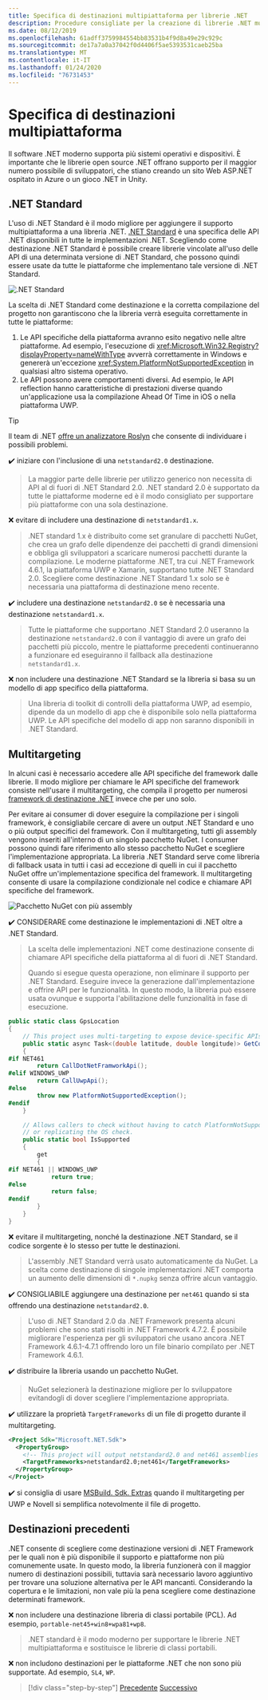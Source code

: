 ```yaml
---
title: Specifica di destinazioni multipiattaforma per librerie .NET
description: Procedure consigliate per la creazione di librerie .NET multipiattaforma.
ms.date: 08/12/2019
ms.openlocfilehash: 61adff3759984554bb83531b4f9d8a49e29c929c
ms.sourcegitcommit: de17a7a0a37042f0d4406f5ae5393531caeb25ba
ms.translationtype: MT
ms.contentlocale: it-IT
ms.lasthandoff: 01/24/2020
ms.locfileid: "76731453"
---
```

# <a name="cross-platform-targeting"></a>Specifica di destinazioni multipiattaforma

Il software .NET moderno supporta più sistemi operativi e dispositivi. È importante che le librerie open source .NET offrano supporto per il maggior numero possibile di sviluppatori, che stiano creando un sito Web ASP.NET ospitato in Azure o un gioco .NET in Unity.

## <a name="net-standard"></a>.NET Standard

L'uso di .NET Standard è il modo migliore per aggiungere il supporto multipiattaforma a una libreria .NET. [.NET Standard](../net-standard.md) è una specifica delle API .NET disponibili in tutte le implementazioni .NET. Scegliendo come destinazione .NET Standard è possibile creare librerie vincolate all'uso delle API di una determinata versione di .NET Standard, che possono quindi essere usate da tutte le piattaforme che implementano tale versione di .NET Standard.

![.NET Standard](./media/cross-platform-targeting/platforms-netstandard.png ".NET Standard")

La scelta di .NET Standard come destinazione e la corretta compilazione del progetto non garantiscono che la libreria verrà eseguita correttamente in tutte le piattaforme:

1. Le API specifiche della piattaforma avranno esito negativo nelle altre piattaforme. Ad esempio, l'esecuzione di <xref:Microsoft.Win32.Registry?displayProperty=nameWithType> avverrà correttamente in Windows e genererà un'eccezione <xref:System.PlatformNotSupportedException> in qualsiasi altro sistema operativo.
2. Le API possono avere comportamenti diversi. Ad esempio, le API reflection hanno caratteristiche di prestazioni diverse quando un'applicazione usa la compilazione Ahead Of Time in iOS o nella piattaforma UWP.

> [!TIP]
> Il team di .NET [offre un analizzatore Roslyn](../analyzers/api-analyzer.md) che consente di individuare i possibili problemi.

✔️ iniziare con l'inclusione di una `netstandard2.0` destinazione.

> La maggior parte delle librerie per utilizzo generico non necessita di API al di fuori di .NET Standard 2.0. .NET standard 2.0 è supportato da tutte le piattaforme moderne ed è il modo consigliato per supportare più piattaforme con una sola destinazione.

❌ evitare di includere una destinazione di `netstandard1.x`.

> .NET standard 1.x è distribuito come set granulare di pacchetti NuGet, che crea un grafo delle dipendenze dei pacchetti di grandi dimensioni e obbliga gli sviluppatori a scaricare numerosi pacchetti durante la compilazione. Le moderne piattaforme .NET, tra cui .NET Framework 4.6.1, la piattaforma UWP e Xamarin, supportano tutte .NET Standard 2.0. Scegliere come destinazione .NET Standard 1.x solo se è necessaria una piattaforma di destinazione meno recente.

✔️ includere una destinazione `netstandard2.0` se è necessaria una destinazione `netstandard1.x`.

> Tutte le piattaforme che supportano .NET Standard 2.0 useranno la destinazione `netstandard2.0` con il vantaggio di avere un grafo dei pacchetti più piccolo, mentre le piattaforme precedenti continueranno a funzionare ed eseguiranno il fallback alla destinazione `netstandard1.x`.

❌ non includere una destinazione .NET Standard se la libreria si basa su un modello di app specifico della piattaforma.

> Una libreria di toolkit di controlli della piattaforma UWP, ad esempio, dipende da un modello di app che è disponibile solo nella piattaforma UWP. Le API specifiche del modello di app non saranno disponibili in .NET Standard.

## <a name="multi-targeting"></a>Multitargeting

In alcuni casi è necessario accedere alle API specifiche del framework dalle librerie. Il modo migliore per chiamare le API specifiche del framework consiste nell'usare il multitargeting, che compila il progetto per numerosi [framework di destinazione .NET](../frameworks.md) invece che per uno solo.

Per evitare ai consumer di dover eseguire la compilazione per i singoli framework, è consigliabile cercare di avere un output .NET Standard e uno o più output specifici del framework. Con il multitargeting, tutti gli assembly vengono inseriti all'interno di un singolo pacchetto NuGet. I consumer possono quindi fare riferimento allo stesso pacchetto NuGet e scegliere l'implementazione appropriata. La libreria .NET Standard serve come libreria di fallback usata in tutti i casi ad eccezione di quelli in cui il pacchetto NuGet offre un'implementazione specifica del framework. Il multitargeting consente di usare la compilazione condizionale nel codice e chiamare API specifiche del framework.

![Pacchetto NuGet con più assembly](./media/cross-platform-targeting/nuget-package-multiple-assemblies.png "Pacchetto NuGet con più assembly")

✔️ CONSIDERARE come destinazione le implementazioni di .NET oltre a .NET Standard.

> La scelta delle implementazioni .NET come destinazione consente di chiamare API specifiche della piattaforma al di fuori di .NET Standard.
>
> Quando si esegue questa operazione, non eliminare il supporto per .NET Standard. Eseguire invece la generazione dall'implementazione e offrire API per le funzionalità. In questo modo, la libreria può essere usata ovunque e supporta l'abilitazione delle funzionalità in fase di esecuzione.

```csharp
public static class GpsLocation
{
    // This project uses multi-targeting to expose device-specific APIs to .NET Standard.
    public static async Task<(double latitude, double longitude)> GetCoordinatesAsync()
    {
#if NET461
        return CallDotNetFramworkApi();
#elif WINDOWS_UWP
        return CallUwpApi();
#else
        throw new PlatformNotSupportedException();
#endif
    }

    // Allows callers to check without having to catch PlatformNotSupportedException
    // or replicating the OS check.
    public static bool IsSupported
    {
        get
        {
#if NET461 || WINDOWS_UWP
            return true;
#else
            return false;
#endif
        }
    }
}
```

❌ evitare il multitargeting, nonché la destinazione .NET Standard, se il codice sorgente è lo stesso per tutte le destinazioni.

> L'assembly .NET Standard verrà usato automaticamente da NuGet. La scelta come destinazione di singole implementazioni .NET comporta un aumento delle dimensioni di `*.nupkg` senza offrire alcun vantaggio.

✔️ CONSIGLIABILE aggiungere una destinazione per `net461` quando si sta offrendo una destinazione `netstandard2.0`.

> L'uso di .NET Standard 2.0 da .NET Framework presenta alcuni problemi che sono stati risolti in .NET Framework 4.7.2. È possibile migliorare l'esperienza per gli sviluppatori che usano ancora .NET Framework 4.6.1-4.7.1 offrendo loro un file binario compilato per .NET Framework 4.6.1.

✔️ distribuire la libreria usando un pacchetto NuGet.

> NuGet selezionerà la destinazione migliore per lo sviluppatore evitandogli di dover scegliere l'implementazione appropriata.

✔️ utilizzare la proprietà `TargetFrameworks` di un file di progetto durante il multitargeting.

```xml
<Project Sdk="Microsoft.NET.Sdk">
  <PropertyGroup>
    <!-- This project will output netstandard2.0 and net461 assemblies -->
    <TargetFrameworks>netstandard2.0;net461</TargetFrameworks>
  </PropertyGroup>
</Project>
```

✔️ si consiglia di usare [MSBuild. Sdk. Extras](https://github.com/onovotny/MSBuildSdkExtras) quando il multitargeting per UWP e Novell si semplifica notevolmente il file di progetto.

## <a name="older-targets"></a>Destinazioni precedenti

.NET consente di scegliere come destinazione versioni di .NET Framework per le quali non è più disponibile il supporto e piattaforme non più comunemente usate. In questo modo, la libreria funzionerà con il maggior numero di destinazioni possibili, tuttavia sarà necessario lavoro aggiuntivo per trovare una soluzione alternativa per le API mancanti. Considerando la copertura e le limitazioni, non vale più la pena scegliere come destinazione determinati framework.

❌ non includere una destinazione libreria di classi portabile (PCL). Ad esempio, `portable-net45+win8+wpa81+wp8`.

> .NET standard è il modo moderno per supportare le librerie .NET multipiattaforma e sostituisce le librerie di classi portabili.

❌ non includono destinazioni per le piattaforme .NET che non sono più supportate. Ad esempio, `SL4`, `WP`.

>[!div class="step-by-step"]
>[Precedente](get-started.md)
>[Successivo](strong-naming.md)

